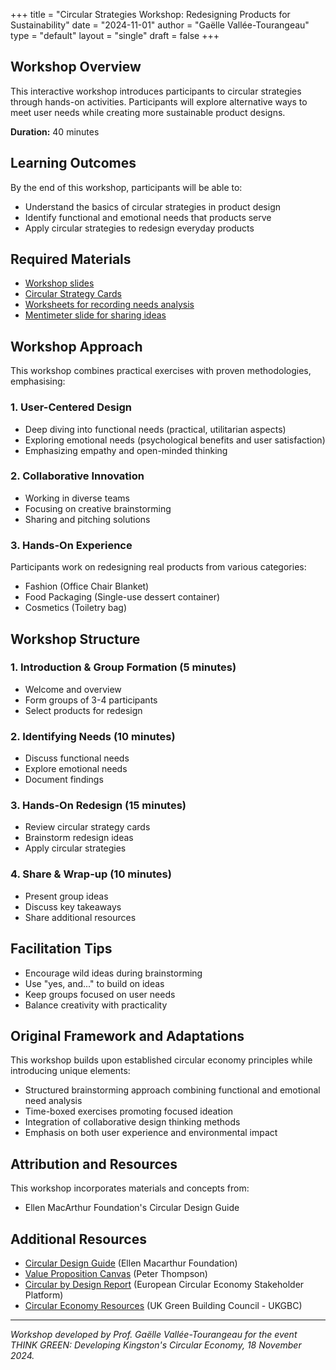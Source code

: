 +++
title = "Circular Strategies Workshop: Redesigning Products for Sustainability"
date = "2024-11-01"
author = "Gaëlle Vallée-Tourangeau"
type = "default"
layout = "single"
draft = false
+++
## Workshop Overview
This interactive workshop introduces participants to circular strategies through hands-on activities. Participants will explore alternative ways to meet user needs while creating more sustainable product designs.

**Duration:** 40 minutes

## Learning Outcomes
By the end of this workshop, participants will be able to:
- Understand the basics of circular strategies in product design
- Identify functional and emotional needs that products serve
- Apply circular strategies to redesign everyday products

## Required Materials
- [Workshop slides](materials/profgaelle-circular-economy-slides.pdf)
- [Circular Strategy Cards](https://emf.thirdlight.com/file/24/LfW5VnNLf2CPa..LfjS1LB0VyuH/Circular%20Strategies%20Cards%20SET6.pdf)
- [Worksheets for recording needs analysis](materials/profgaelle-circular-economy-worksheet.pdf)
- [Mentimeter slide for sharing ideas](https://www.menti.com/aluyc1ufdb2o)

## Workshop Approach
This workshop combines practical exercises with proven methodologies, emphasising:

### 1. User-Centered Design
- Deep diving into functional needs (practical, utilitarian aspects)
- Exploring emotional needs (psychological benefits and user satisfaction)
- Emphasizing empathy and open-minded thinking

### 2. Collaborative Innovation
- Working in diverse teams
- Focusing on creative brainstorming
- Sharing and pitching solutions

### 3. Hands-On Experience
Participants work on redesigning real products from various categories:
- Fashion (Office Chair Blanket)
- Food Packaging (Single-use dessert container)
- Cosmetics (Toiletry bag)

## Workshop Structure

### 1. Introduction & Group Formation (5 minutes)
- Welcome and overview
- Form groups of 3-4 participants
- Select products for redesign

### 2. Identifying Needs (10 minutes)
- Discuss functional needs
- Explore emotional needs
- Document findings

### 3. Hands-On Redesign (15 minutes)
- Review circular strategy cards
- Brainstorm redesign ideas
- Apply circular strategies

### 4. Share & Wrap-up (10 minutes)
- Present group ideas
- Discuss key takeaways
- Share additional resources

## Facilitation Tips
- Encourage wild ideas during brainstorming
- Use "yes, and..." to build on ideas
- Keep groups focused on user needs
- Balance creativity with practicality

## Original Framework and Adaptations
This workshop builds upon established circular economy principles while introducing unique elements:
- Structured brainstorming approach combining functional and emotional need analysis
- Time-boxed exercises promoting focused ideation
- Integration of collaborative design thinking methods
- Emphasis on both user experience and environmental impact

## Attribution and Resources
This workshop incorporates materials and concepts from:
- Ellen MacArthur Foundation's Circular Design Guide

## Additional Resources
- [Circular Design Guide](https://www.ellenmacarthurfoundation.org/resources/design/circular-design-guide) (Ellen Macarthur Foundation)
- [Value Proposition Canvas](https://www.peterjthomson.com/2013/11/value-proposition-canvas/) (Peter Thompson)
- [Circular by Design Report](https://circulareconomy.europa.eu/platform/sites/default/files/circular_by_design_-_products_in_the_circular_economy.pdf) (European Circular Economy Stakeholder Platform)
- [Circular Economy Resources](https://ukgbc.org/our-work/topics/circular-economy/) (UK Green Building Council - UKGBC)
---
*Workshop developed by Prof. Gaëlle Vallée-Tourangeau for the event THINK GREEN: Developing Kingston's Circular Economy, 18 November 2024.*
